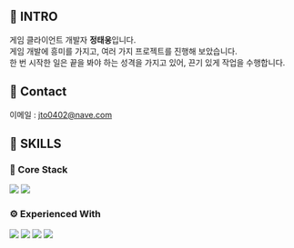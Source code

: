 ## 📌 INTRO
게임 클라이언트 개발자 **정태웅**입니다.  
게임 개발에 흥미를 가지고, 여러 가지 프로젝트를 진행해 보았습니다.  
한 번 시작한 일은 끝을 봐야 하는 성격을 가지고 있어, 끈기 있게 작업을 수행합니다.

## 📌 Contact
이메일 : jto0402@nave.com

## 📌 SKILLS
### 🔧 Core Stack  
<p>
  <img src="https://img.shields.io/badge/Unity-000000?style=for-the-badge&logo=unity&logoColor=white"/>
  <img src="https://img.shields.io/badge/C%23-239120?style=for-the-badge&logo=c-sharp&logoColor=white"/>
</p>


### ⚙️ Experienced With  
<p>
  <img src="https://img.shields.io/badge/C++-00599C?style=for-the-badge&logo=c%2B%2B&logoColor=white"/>
  <img src="https://img.shields.io/badge/C-00599C?style=for-the-badge&logo=c&logoColor=white"/>
  <img src="https://img.shields.io/badge/Firebase-FFCA28?style=for-the-badge&logo=firebase&logoColor=white"/>
  <img src="https://img.shields.io/badge/Photon-3498DB?style=for-the-badge&logo=photon&logoColor=white"/>
</p>
